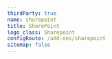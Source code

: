```yaml
---
thirdParty: true
name: sharepoint
title: SharePoint
logo_class: Sharepoint
configRoute: /add-ons/sharepoint
sitemap: false
---
```

